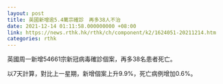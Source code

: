 ```yaml
---
layout: post
title: 英國新增逾5.4萬宗確診　再多38人不治
date: 2021-12-14 01:11:58.000000000 +08:00
link: https://news.rthk.hk/rthk/ch/component/k2/1624051-20211214.htm
categories: rthk
---
```


英國周一新增54661宗新冠病毒確診個案，再多38名患者死亡。

以7天計算，對比上一星期，新增個案上升9.9%，死亡病例增加0.6%。
